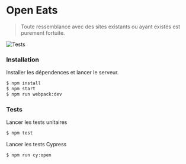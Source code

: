 # Open Eats
> Toute ressemblance avec des sites existants ou ayant existés est purement fortuite.

![Tests](https://github.com/tomdelie/open-eats/workflows/Tests/badge.svg)
### Installation

Installer les dépendences et lancer le serveur.

```sh
$ npm install
$ npm start
$ npm run webpack:dev
```

### Tests

Lancer les tests unitaires
```sh
$ npm test
```

Lancer les tests Cypress
```sh
$ npm run cy:open
```
